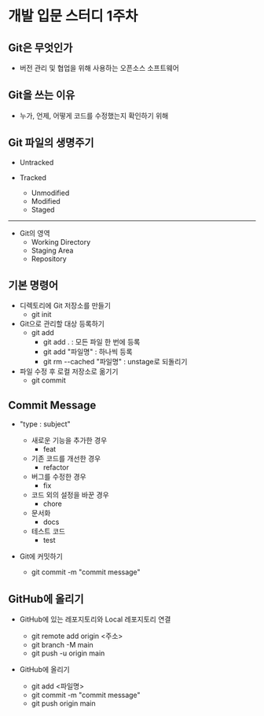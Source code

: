 개발 입문 스터디 1주차
=====================

Git은 무엇인가
--------------

+ 버전 관리 및 협업을 위해 사용하는 오픈소스 소프트웨어

Git을 쓰는 이유
--------------

+ 누가, 언제, 어떻게 코드를 수정했는지 확인하기 위해

Git 파일의 생명주기
------------------

+ Untracked

+ Tracked
    + Unmodified
    + Modified
    + Staged

* * *

* Git의 영역
    + Working Directory
    + Staging Area
    + Repository

## 기본 명령어

+ 디렉토리에 Git 저장소를 만들기
  + git init
+ Git으로 관리할 대상 등록하기
  + git add
    + git add . : 모든 파일 한 번에 등록
    + git add "파일명" : 하나씩 등록
    + git rm --cached "파일명" : unstage로 되돌리기
+ 파일 수정 후 로컬 저장소로 옮기기
  + git commit

## Commit Message

+ "type : subject"

    + 새로운 기능을 추가한 경우
        + feat
    + 기존 코드를 개선한 경우
        + refactor
    + 버그를 수정한 경우
        + fix
    + 코드 외의 설정을 바꾼 경우
        + chore
    + 문서화
        + docs
    + 테스트 코드
        + test

+ Git에 커밋하기
    + git commit -m "commit message"

## GitHub에 올리기

+ GitHub에 있는 레포지토리와 Local 레포지토리 연결
    + git remote add origin <주소>
    + git branch -M main
    + git push -u origin main

+ GitHub에 올리기
    + git add <파일명>
    + git commit -m "commit message"
    + git push origin main